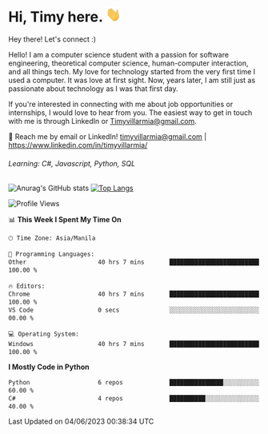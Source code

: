 <h1> Hi, Timy here. <img src="./assets/wave.gif" width="30px" height="30px"></h1> 


   Hey there! Let's connect :)
   
   Hello! I am a computer science student with a passion for software engineering, theoretical computer science, human-computer interaction, and all things tech. My love for technology started from the very first time I used a computer. It was love at first sight. Now, years later, I am still just as passionate about technology as I was that first day. 

If you're interested in connecting with me about job opportunities or internships, I would love to hear from you. The easiest way to get in touch with me is through LinkedIn or Timyvillarmia@gmail.com.

💬 Reach me by email or LinkedIn! timyvillarmia@gmail.com | https://www.linkedin.com/in/timyvillarmia/

###### Learning: C#, Javascript, Python, SQL

![Anurag's GitHub stats](https://github-readme-stats.vercel.app/api?username=TimyVillarmia&show_icons=true&theme=transparent)
[![Top Langs](https://github-readme-stats.vercel.app/api/top-langs?username=TimyVillarmia&show_icons=true&locale=en&layout=compact)](https://github.com/anuraghazra/github-readme-stats)

<!--START_SECTION:waka-->
![Profile Views](http://img.shields.io/badge/Profile%20Views-0-blue)

📊 **This Week I Spent My Time On** 

```text
🕑︎ Time Zone: Asia/Manila

💬 Programming Languages: 
Other                    40 hrs 7 mins       █████████████████████████   100.00 % 

🔥 Editors: 
Chrome                   40 hrs 7 mins       █████████████████████████   100.00 % 
VS Code                  0 secs              ░░░░░░░░░░░░░░░░░░░░░░░░░   00.00 % 

💻 Operating System: 
Windows                  40 hrs 7 mins       █████████████████████████   100.00 % 
```

**I Mostly Code in Python** 

```text
Python                   6 repos             ███████████████░░░░░░░░░░   60.00 % 
C#                       4 repos             ██████████░░░░░░░░░░░░░░░   40.00 % 
```




 Last Updated on 04/06/2023 00:38:34 UTC
<!--END_SECTION:waka--> 




                                                                                                           
                                                               
                                                                                                     


